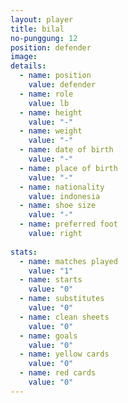 ```yaml
---
layout: player
title: bilal
no-punggung: 12
position: defender
image:
details:
  - name: position
    value: defender
  - name: role
    value: lb
  - name: height
    value: "-"
  - name: weight
    value: "-"
  - name: date of birth
    value: "-"
  - name: place of birth
    value: "-"
  - name: nationality
    value: indonesia
  - name: shoe size
    value: "-"
  - name: preferred foot
    value: right
    
stats:
  - name: matches played
    value: "1"
  - name: starts
    value: "0"
  - name: substitutes
    value: "0"
  - name: clean sheets
    value: "0"
  - name: goals
    value: "0"
  - name: yellow cards
    value: "0"
  - name: red cards
    value: "0"
---
```


